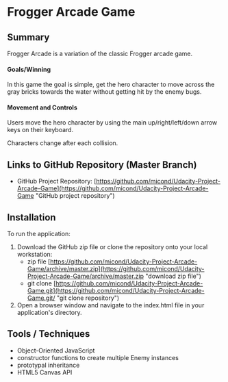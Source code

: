 # Frogger Arcade Game

## Summary
Frogger Arcade is a variation of the classic Frogger arcade game.

#### Goals/Winning
In this game the goal is simple, get the hero character to move across the gray bricks towards the water without getting hit by the enemy bugs.

#### Movement and Controls
Users move the hero character by using the main up/right/left/down arrow keys on their keyboard.

Characters change after each collision.

## Links to GitHub Repository (Master Branch)
* GitHub Project Repository: [https://github.com/micond/Udacity-Project-Arcade-Game](https://github.com/micond/Udacity-Project-Arcade-Game "GitHub project repository")

## Installation
To run the application:

1. Download the GitHub zip file or clone the repository onto your local workstation:
	* zip file [https://github.com/micond/Udacity-Project-Arcade-Game/archive/master.zip](https://github.com/micond/Udacity-Project-Arcade-Game/archive/master.zip "download zip file")
	* git clone [https://github.com/micond/Udacity-Project-Arcade-Game.git](https://github.com/micond/Udacity-Project-Arcade-Game.git/ "git clone repository")
2. Open a browser window and navigate to the index.html file in your application's directory.

## Tools / Techniques
- Object-Oriented JavaScript
- constructor functions to create multiple Enemy instances
- prototypal inheritance
- HTML5 Canvas API

